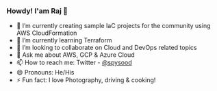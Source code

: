 ### Howdy! I'am Raj  👋

- 🔭 I’m currently creating sample IaC projects for the community using AWS CloudFormation 
- 🌱 I’m currently learning Terraform 
- 👯 I’m looking to collaborate on Cloud and DevOps related topics
- 💬 Ask me about AWS, GCP & Azure Cloud
- 📫 How to reach me: Twitter - [@spysood](https://twitter.com/spysood)
- 😄 Pronouns: He/His
- ⚡ Fun fact: I love Photography, driving & cooking! 
